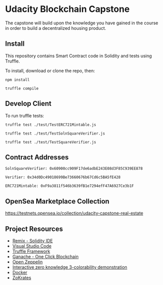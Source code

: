 # Udacity Blockchain Capstone

The capstone will build upon the knowledge you have gained in the course in order to build a decentralized housing product.

## Install

This repository contains Smart Contract code in Solidity and tests using Truffle.

To install, download or clone the repo, then:

```
npm install
```
```
truffle compile
```

## Develop Client

To run truffle tests:

```
truffle test ./test/TestERC721Mintable.js
```
```
truffle test ./test/TestSolnSquareVerifier.js
```
```
truffle test ./test/TestSquareVerifier.js
```

## Contract Addresses

`SolnSquareVerifier: 0x60900cc909F17de6adbE243E08d3F85C939EE878`

`Verifier: 0x34d0Dc49018699Be73660676b67Cd6c5BA5fE428`

`ERC721Mintable: 0xF9a3811f546b3639fB1e7294efF47A6927Ce3b1F`

## OpenSea Marketplace Collection

https://testnets.opensea.io/collection/udacity-capstone-real-estate

## Project Resources

* [Remix - Solidity IDE](https://remix.ethereum.org/)
* [Visual Studio Code](https://code.visualstudio.com/)
* [Truffle Framework](https://truffleframework.com/)
* [Ganache - One Click Blockchain](https://truffleframework.com/ganache)
* [Open Zeppelin ](https://openzeppelin.org/)
* [Interactive zero knowledge 3-colorability demonstration](http://web.mit.edu/~ezyang/Public/graph/svg.html)
* [Docker](https://docs.docker.com/install/)
* [ZoKrates](https://github.com/Zokrates/ZoKrates)
